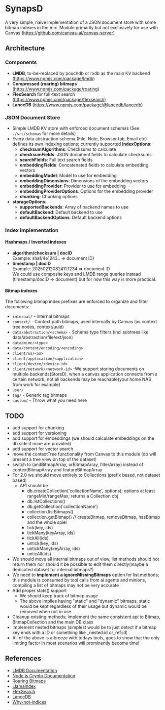# SynapsD

A very simple, naive implementation of a JSON document store with some bitmap indexes in the mix. Module primarily but not exclusively for use with Canvas (https://github.com/canvas-ai/canvas-server)

## Architecture

### Components

- **LMDB**, to-be-replaced by pouchdb or rxdb as the main KV backend (https://www.npmjs.com/package/lmdb)
- **Compressed (roaring) bitmaps** (https://www.npmjs.com/package/roaring)
- **FlexSearch** for full-text search (https://www.npmjs.com/package/flexsearch)
- **LanceDB** (https://www.npmjs.com/package/@lancedb/lancedb)

### JSON Document Store

- Simple LMDB KV store with enforced document schemas (See `./src/schemas` for more details)
- Every data abstraction schema (File, Note, Browser tab, Email etc) defines its own indexing options; currently supported **indexOptions**:
  - **checksumAlgorithms**: Checksums to calculate
  - **checksumFields**: JSON document fields to calculate checksums
  - **searchFields**: Full text search fields
  - **embeddingFields**: Concatenated fields to calculate embedding vectors
  - **embeddingModel**: Model to use for embedding
  - **embeddingDimensions**: Dimensions of the embedding vectors
  - **embeddingProvider**: Provider to use for embedding
  - **embeddingProviderOptions**: Options for the embedding provider
  - **chunking**: Chunking options
- **storageOptions**:
  - **supportedBackends**: Array of backend names to use
  - **defaultBackend**: Default backend to use
  - **defaultBackendOptions**: Default backend options

### Index implementation

#### Hashmaps / Inverted indexes

- **algorithm/checksum | docID**  
  Example: sha1/4e1243.. => document ID)
- **timestamp | docID**  
  Example: 20250212082411.1234 => document ID  
We could use composite keys and LMDB range queries instead (timestamp/docID => document) but for now this way is more practical.

#### Bitmap indexes

The following bitmap index prefixes are enforced to organize and filter documents:

- `internal/` - Internal bitmaps
- `context/` - Context path bitmaps, used internally by Canvas (as context tree nodes, context/uuid)
- `data/abstraction/<schema>` - Schema type filters (incl subtrees like data/abstraction/file/ext/json)
- `data/mime/<type>`
- `data/content/encoding/<encoding>`
- `client/os/<os>`
- `client/application/<application>`
- `client/device/<device-id>`
- `client/network/<network-id>` -We support storing documents on multiple backends(StoreD), when a canvas application connects from a certain network, not all backends may be reachable(your home NAS from work for example)
- `user/`
- `tag/` - Generic tag bitmaps
- `custom/` - Throw what you need here

## TODO

- add support for chunking
- add support for versioning
- add support for embeddings (we should calculate embeddings on the db side if none are provided)
- add support for vector search
- move the contextTree functionality from Canvas to this module (db will present a tree view on top of the dataset)
- switch to (andBitmapArray, orBitmapArray, filterArray) instead of contextBitmapArray and featureBitmapArray
- For 2.0 we should move entirely to Collections (prefix based, not dataset based)
  - API should be 
    - db.createCollection('collectionName', options); options at least rangeMin/rangeMax; returns a Collection obj
    - db.listCollections()
    - db.getCollection('collectionName')
    - collection.listBitmaps()
    - collection.getBitmap() // createBitmap, removeBitmap, hasBitmap and the whole spiel
    - tick(key, ids)
    - tickMany(keyArray, ids)
    - tickAll(ids)
    - untick(key, ids)
    - untickMany(keyArray, ids)
    - unticAll(ids)
- We should move all internal bitmaps out of view, list methods should not return them nor should it be possible to edit them directly(maybe a dedicated dataset for internal bitmaps?)
- We need to **implement a ignoreMissingBitmaps** option for list methods; this module is consumed by tool calls from ai agents and minions, compiling a list of bitmaps may not be very accurate
- Add proper stats() support
  - We should keep track of bitmap usage
  - The above implies having "static" and "dynamic" bitmaps, static would be kept regardless of their usage but dynamic would be removed when not in use
- Cleanup existing methods; implement the same consistent api to Bitmap, BitmapCollection and the main DB class
- Implement nested bitmaps (simplest would be to just detect if a bitmap key ends with a ID or something like _nested:id or_ref:id)
- All of the above is a breeze with todays tools, goes to show that the only limiting factor in most scenarios will prominently become time!

## References

- [LMDB Documentation](http://www.lmdb.tech/doc/)
- [Node.js Crypto Documentation](https://nodejs.org/docs/latest-v20.x/api/crypto.html)
- [Roaring Bitmaps](https://roaringbitmap.org/)
- [LlamaIndex](https://www.llamaindex.ai/)
- [FlexSearch](https://github.com/nextapps-de/flexsearch)
- [LanceDB](https://lancedb.com/)
- [Why-not-indices](https://stackoverflow.com/questions/1378781/proper-terminology-should-i-say-indexes-or-indices)
